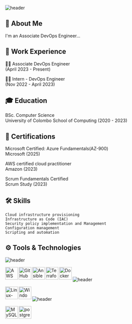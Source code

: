 ![header](https://capsule-render.vercel.app/api?type=venom&color=gradient&height=200&section=header&text=Hello%20World&fontColor=363636&fontSize=60)

## 🚀 About Me
I'm an Associate DevOps Engineer...


## 📄 Work Experience
👩‍💻 Associate DevOps Engineer  
    (April 2023 - Present)

👩‍💻 Intern - DevOps Engineer  
    (Nov 2022 - April 2023)

## 🎓 Education
BSc. Computer Science   
University of Colombo School of Computing (2020 - 2023)

## 🚩 Certifications

Microsoft Certified: Azure Fundamentals(AZ-900)  
 Microsoft (2025)

AWS certified cloud practitioner   
 Amazon (2023)

Scrum Fundamentals Certified  
 Scrum Study (2023)


## 🛠 Skills

    Cloud infrastructure provisioning  
    Infrastructure as Code (IAC)
    Security policy implementation and Management  
    Configuration management
    Scripting and automation

## ⚙️ Tools & Technologies

![header](https://capsule-render.vercel.app/api?type=transparent&color=gradient&height=40&section=header&text=DevOps%20Tools&fontColor=363636&fontSize=20&&fontAlign=8)

<img src="https://cdn.jsdelivr.net/gh/devicons/devicon@latest/icons/amazonwebservices/amazonwebservices-original-wordmark.svg" width="40" height="40" margin-left="300" align="left" alt="AWS"/>

<img src="https://cdn.jsdelivr.net/gh/devicons/devicon@latest/icons/github/github-original.svg" width="40" height="40" align="left" alt="GitHub" />
                              
<img src="https://cdn.jsdelivr.net/gh/devicons/devicon@latest/icons/ansible/ansible-original.svg" width="40" height="40" align="left" alt="Ansible"/>

<img src="https://cdn.jsdelivr.net/gh/devicons/devicon@latest/icons/terraform/terraform-original-wordmark.svg" width="40" height="40" align="left" alt="Terraform"/>

<img src="https://cdn.jsdelivr.net/gh/devicons/devicon@latest/icons/docker/docker-original.svg" width="40" height="40" align="left" alt="Docker"/><br>

![header](https://capsule-render.vercel.app/api?type=transparent&color=gradient&height=40&section=header&text=Operating%20Systems&fontColor=363636&fontSize=20&&fontAlign=11)

<img src="https://cdn.jsdelivr.net/gh/devicons/devicon@latest/icons/linux/linux-original.svg" width="40" height="40" margin-left="300" align="left" alt="Linux-Ubuntu"/>

<img src="https://cdn.jsdelivr.net/gh/devicons/devicon@latest/icons/windows11/windows11-original.svg" width="40" height="40" align="left" alt="Windows" /><br>

![header](https://capsule-render.vercel.app/api?type=transparent&color=gradient&height=40&section=header&text=Databases&fontColor=363636&fontSize=20&&fontAlign=6)

<img src="https://cdn.jsdelivr.net/gh/devicons/devicon@latest/icons/mysql/mysql-original-wordmark.svg" width="40" height="40" margin-left="300" align="left" alt="MySQL"/>
 
<img src="https://cdn.jsdelivr.net/gh/devicons/devicon@latest/icons/postgresql/postgresql-original-wordmark.svg" width="40" height="40" align="left" alt="postgresql" /><br>
<br>
<br>
<!--## 📊 My Stats: -->

<!--[![GitHub Streak](http://github-readme-streak-stats.herokuapp.com?user=Shan-Dilranga&theme=dark&background=000000)](https://git.io/streak-stats)  -->

<!--![Anurag's GitHub stats](https://github-readme-stats.vercel.app/api?username=Shan-Dilranga&show_icons=true&theme=radical) -->



<!--![Heart Beat](https://user-images.githubusercontent.com/84151287/185879585-a0b2e30a-7ec7-45d3-8a68-567b9aeb9cd2.png)-->


<!--![HeartBeat](https://user-images.githubusercontent.com/84151287/185886536-0d0b358e-36c2-4a8a-bd47-6953e21f62b5.png)-->


